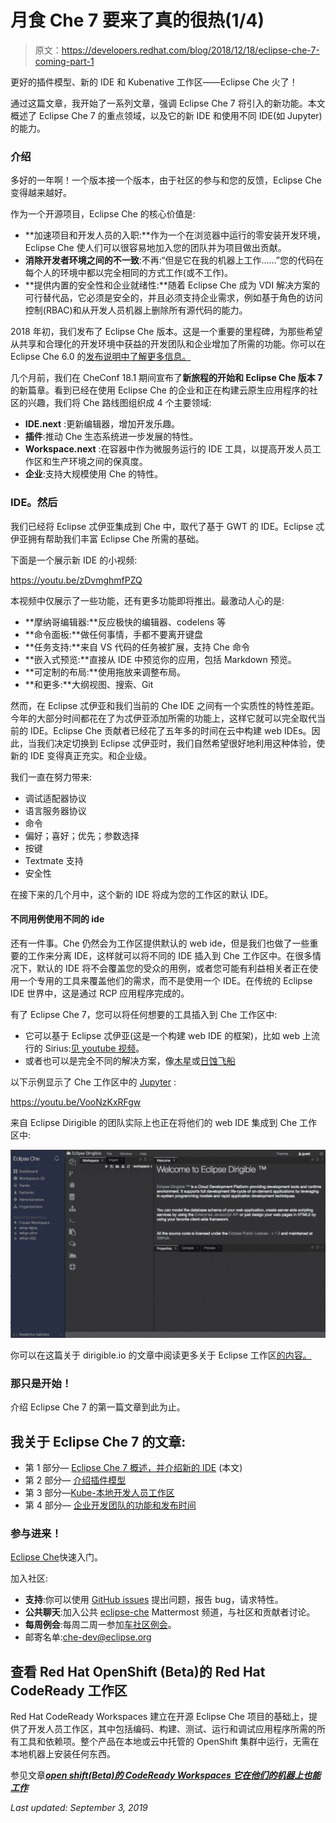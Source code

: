 # 月食 Che 7 要来了真的很热(1/4)

> 原文：<https://developers.redhat.com/blog/2018/12/18/eclipse-che-7-coming-part-1>

更好的插件模型、新的 IDE 和 Kubenative 工作区——Eclipse Che 火了！

通过这篇文章，我开始了一系列文章，强调 Eclipse Che 7 将引入的新功能。本文概述了 Eclipse Che 7 的重点领域，以及它的新 IDE 和使用不同 IDE(如 Jupyter)的能力。

### 介绍

多好的一年啊！一个版本接一个版本，由于社区的参与和您的反馈，Eclipse Che 变得越来越好。

作为一个开源项目，Eclipse Che 的核心价值是:

*   **加速项目和开发人员的入职:**作为一个在浏览器中运行的零安装开发环境，Eclipse Che 使人们可以很容易地加入您的团队并为项目做出贡献。
*   **消除开发者环境之间的不一致**:不再:“但是它在我的机器上工作……”您的代码在每个人的环境中都以完全相同的方式工作(或不工作)。
*   **提供内置的安全性和企业就绪性:**随着 Eclipse Che 成为 VDI 解决方案的可行替代品，它必须是安全的，并且必须支持企业需求，例如基于角色的访问控制(RBAC)和从开发人员机器上删除所有源代码的能力。

2018 年初，我们发布了 Eclipse Che 版本。这是一个重要的里程碑，为那些希望从共享和合理化的开发环境中获益的开发团队和企业增加了所需的功能。你可以在 Eclipse Che 6.0 的[发布说明中了解更多信息。](https://che.eclipse.org/release-notes-eclipse-che-6-0-43feff5797e5)

几个月前，我们在 CheConf 18.1 期间宣布了**新旅程的开始和 Eclipse Che 版本 7** 的新篇章。看到已经在使用 Eclipse Che 的企业和正在构建云原生应用程序的社区的兴趣，我们将 Che 路线图组织成 4 个主要领域:

*   **IDE.next** :更新编辑器，增加开发乐趣。
*   **插件**:推动 Che 生态系统进一步发展的特性。
*   **Workspace.next** :在容器中作为微服务运行的 IDE 工具，以提高开发人员工作区和生产环境之间的保真度。
*   **企业**:支持大规模使用 Che 的特性。

### IDE。然后

我们已经将 Eclipse 忒伊亚集成到 Che 中，取代了基于 GWT 的 IDE。Eclipse 忒伊亚拥有帮助我们丰富 Eclipse Che 所需的基础。

下面是一个展示新 IDE 的小视频:

https://youtu.be/zDvmghmfPZQ

本视频中仅展示了一些功能，还有更多功能即将推出。最激动人心的是:

*   **摩纳哥编辑器:**反应极快的编辑器、codelens 等
*   **命令面板:**做任何事情，手都不要离开键盘
*   **任务支持:**来自 VS 代码的任务被扩展，支持 Che 命令
*   **嵌入式预览:**直接从 IDE 中预览你的应用，包括 Markdown 预览。
*   **可定制的布局:**使用拖放来调整布局。
*   **和更多:**大纲视图、搜索、Git

然而，在 Eclipse 忒伊亚和我们当前的 Che IDE 之间有一个实质性的特性差距。今年的大部分时间都花在了为忒伊亚添加所需的功能上，这样它就可以完全取代当前的 IDE。Eclipse Che 贡献者已经花了五年多的时间在云中构建 web IDEs。因此，当我们决定切换到 Eclipse 忒伊亚时，我们自然希望很好地利用这种体验，使新的 IDE 变得真正充实。和企业级。

我们一直在努力带来:

*   调试适配器协议
*   语言服务器协议
*   命令
*   偏好；喜好；优先；参数选择
*   按键
*   Textmate 支持
*   安全性

在接下来的几个月中，这个新的 IDE 将成为您的工作区的默认 IDE。

#### 不同用例使用不同的 ide

还有一件事。Che 仍然会为工作区提供默认的 web ide，但是我们也做了一些重要的工作来分离 IDE，这样就可以将不同的 IDE 插入到 Che 工作区中。在很多情况下，默认的 IDE 将不会覆盖您的受众的用例，或者您可能有利益相关者正在使用一个专用的工具来覆盖他们的需求，而不是使用一个 IDE。在传统的 Eclipse IDE 世界中，这是通过 RCP 应用程序完成的。

有了 Eclipse Che 7，您可以将任何想要的工具插入到 Che 工作区中:

*   它可以基于 Eclipse 忒伊亚(这是一个构建 web IDE 的框架)，比如 web 上流行的 Sirius:[见 youtube 视频](https://www.youtube.com/watch?v=B6aCqywKpyY&t=2s)。
*   或者也可以是完全不同的解决方案，像[木星](https://jupyter.org/)或[日蚀飞船](https://www.dirigible.io/)

以下示例显示了 Che 工作区中的 [Jupyter](https://jupyter.org/) :

https://youtu.be/VooNzKxRFgw

来自 Eclipse Dirigible 的团队实际上也正在将他们的 web IDE 集成到 Che 工作区中:

[![Eclipse Dirigible](img/d14ea7394ab4062b27f67e8ad047fbff.png)](https://developers.redhat.com/blog/wp-content/uploads/2018/12/eclipse_dirigible_welcome.png)

你可以在这篇关于 dirigible.io 的文章中阅读更多关于 Eclipse 工作区[的内容。](https://www.dirigible.io/blogs/2018/11/12/blogs_dirigible_ide_on_che_workspaces.html)

### 那只是开始！

介绍 Eclipse Che 7 的第一篇文章到此为止。

## 我关于 Eclipse Che 7 的文章:

*   第 1 部分— [Eclipse Che 7 概述，并介绍新的 IDE](https://che.eclipse.org/eclipse-che-7-is-coming-and-its-really-hot-1-4-64d79b75ca02) (本文)
*   第 2 部分— [介绍插件模型](https://che.eclipse.org/eclipse-che-7-is-coming-and-its-really-hot-2-4-2e2c6accbff4)
*   第 3 部分—[Kube-本地开发人员工作区](https://developers.redhat.com/blog/2018/12/20/eclipse-che-7-is-coming-and-its-really-hot-3-4/)
*   第 4 部分— [企业开发团队的功能和发布时间](https://developers.redhat.com/blog/2018/12/21/eclipse-che-7-is-coming-and-its-really-hot-4-4/)

### 参与进来！

[Eclipse Che](http://www.eclipse.org/che/docs/#getting-started)快速入门。

加入社区:

*   **支持**:你可以使用 [GitHub issues](https://github.com/eclipse/che/issues) 提出问题，报告 bug，请求特性。
*   **公共聊天**:加入公共 [eclipse-che](https://mattermost.eclipse.org/eclipse/channels/eclipse-che) Mattermost 频道，与社区和贡献者讨论。
*   **每周例会**:每周二周一参加[车社区例会](https://github.com/eclipse/che/wiki/Che-Dev-Meetings)。
*   邮寄名单:che-dev@eclipse.org

## 查看 Red Hat OpenShift (Beta)的 Red Hat CodeReady 工作区

Red Hat CodeReady Workspaces 建立在开源 Eclipse Che 项目的基础上，提供了开发人员工作区，其中包括编码、构建、测试、运行和调试应用程序所需的所有工具和依赖项。整个产品在本地或云中托管的 OpenShift 集群中运行，无需在本地机器上安装任何东西。

参见文章[***open shift(Beta)的 CodeReady Workspaces 它在他们的机器上也能工作***](https://developers.redhat.com/blog/2018/12/11/codeready-workspaces-openshift/)

*Last updated: September 3, 2019*